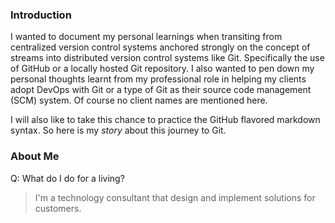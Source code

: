 ### Introduction
I wanted to document my personal learnings when transiting from centralized
version control systems anchored strongly on the concept of streams into
distributed version control systems like Git.  Specifically the use of GitHub or
a locally hosted Git repository.  I also wanted to pen down my personal thoughts
learnt from my professional role in helping my clients adopt DevOps with Git or
a type of Git as their source code management (SCM) system.  Of course no client
names are mentioned here.

I will also like to take this chance to practice the GitHub flavored markdown
syntax.  So here is my *story* about this journey to Git.

### About Me
Q: What do I do for a living?
>I'm a technology consultant that design and implement solutions for customers.
